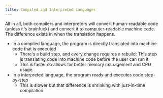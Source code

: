 ```yaml
---
title: Compiled and Interpreted Languages
---
```

All in all, both compilers and interpreters will convert human-readable code (unless it's brainfuck) and convert it to computer-readable machine code. The difference exists in when the translation happens.
- In a compiled language, the program is directly translated into machine code that is executed
	- There's a build step, and every change requires a rebuild: This step is translating code into machine code before the user can run it
	- This is faster so allows for better memory management and CPU usage.
- In a interpreted language, the program reads and executes code step-by-step
	- This is slower but that difference is shrinking with just-in-time compilation